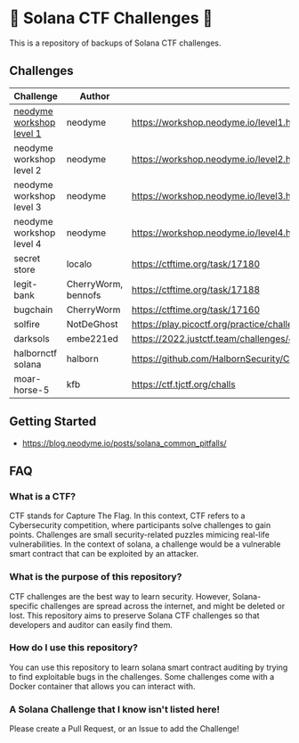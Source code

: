 # 🚩 Solana CTF Challenges 🚩

This is a repository of backups of Solana CTF challenges.


## Challenges
| Challenge | Author | Link |
| --- | --- | --- |
| [neodyme workshop level 1](neodyme-breakpoint-workshop/level1/) | neodyme | https://workshop.neodyme.io/level1.html |
| neodyme workshop level 2 | neodyme | https://workshop.neodyme.io/level2.html |
| neodyme workshop level 3 | neodyme | https://workshop.neodyme.io/level3.html |
| neodyme workshop level 4 | neodyme | https://workshop.neodyme.io/level4.html |
| secret store | localo | https://ctftime.org/task/17180 | 
| legit-bank | CherryWorm, bennofs | https://ctftime.org/task/17188 |
| bugchain | CherryWorm | https://ctftime.org/task/17160 | 
| solfire | NotDeGhost | https://play.picoctf.org/practice/challenge/302?originalEvent=70&page=6 | 
| darksols | embe221ed | https://2022.justctf.team/challenges/40 | 
| halbornctf solana | halborn | https://github.com/HalbornSecurity/CTFs/tree/master/HalbornCTF_Rust_Solana |
| moar-horse-5 | kfb | https://ctf.tjctf.org/challs |



## Getting Started
- https://blog.neodyme.io/posts/solana_common_pitfalls/

## FAQ
### What is a CTF?
CTF stands for Capture The Flag. In this context, CTF refers to a Cybersecurity
competition, where participants solve challenges to gain points. Challenges are
small security-related puzzles mimicing real-life vulnerabilities. In the
context of solana, a challenge would be a vulnerable smart contract that can be
exploited by an attacker.

### What is the purpose of this repository?
CTF challenges are the best way to learn security. However, Solana-specific
challenges are spread across the internet, and might be deleted or lost. This
repository aims to preserve Solana CTF challenges so that developers and
auditor can easily find them.

### How do I use this repository?
You can use this repository to learn solana smart contract auditing by trying
to find exploitable bugs in the challenges. Some challenges come with a Docker
container that allows you can interact with. 

### A Solana Challenge that I know isn't listed here!
Please create a Pull Request, or an Issue to add the Challenge!

